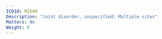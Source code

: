 ```yaml
---
ICD10: M2590
Description: "Joint disorder, unspecified: Multiple sites"
Matters: No
Weight: 0
---
```

